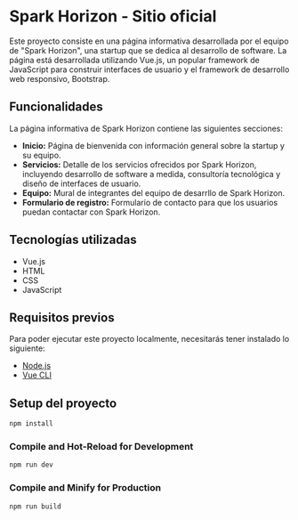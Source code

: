 # Spark Horizon - Sitio oficial

Este proyecto consiste en una página informativa desarrollada por el equipo de "Spark Horizon", una startup que se dedica al desarrollo de software. La página está desarrollada utilizando Vue.js, un popular framework de JavaScript para construir interfaces de usuario y el framework de desarrollo web responsivo, Bootstrap.

## Funcionalidades

La página informativa de Spark Horizon contiene las siguientes secciones:

- **Inicio:** Página de bienvenida con información general sobre la startup y su equipo.
- **Servicios:** Detalle de los servicios ofrecidos por Spark Horizon, incluyendo desarrollo de software a medida, consultoría tecnológica y diseño de interfaces de usuario.
- **Equipo:** Mural de integrantes del equipo de desarrllo de Spark Horizon.
- **Formulario de registro:** Formulario de contacto para que los usuarios puedan contactar con Spark Horizon.

## Tecnologías utilizadas

- Vue.js
- HTML
- CSS
- JavaScript

## Requisitos previos

Para poder ejecutar este proyecto localmente, necesitarás tener instalado lo siguiente:

- [Node.js](https://nodejs.org/)
- [Vue CLI](https://cli.vuejs.org/)

## Setup del proyecto

```sh
npm install
```

### Compile and Hot-Reload for Development

```sh
npm run dev
```

### Compile and Minify for Production

```sh
npm run build
```
